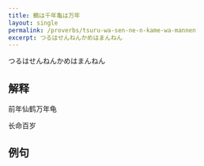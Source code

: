 ```yaml
---
title: 鶴は千年亀は万年
layout: single
permalink: /proverbs/tsuru-wa-sen-ne-n-kame-wa-mannen
excerpt: つるはせんねんかめはまんねん
---
```


つるはせんねんかめはまんねん

## 解释

前年仙鹤万年龟

长命百岁

## 例句

